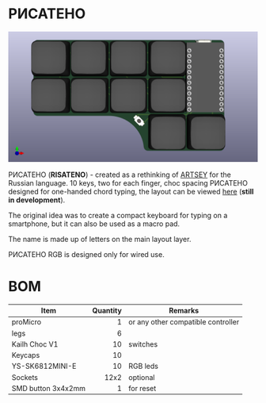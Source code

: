 # РИСАТЕНО
 
![Image of Yaktocat](pcb/pcb_PNCATEHO_rgb/renders/front.png)

РИСАТЕНО (__RISATENO__) - created as a rethinking of [ARTSEY](https://artsey.io/) for the Russian language. 10 keys, two for each finger, choc spacing РИСАТЕНО designed for one-handed chord typing, the layout can be viewed [here](http://www.keyboard-layout-editor.com/#/gists/019e404b4ab5db93cd75010ad90777a4) (__still in development__). 

The original idea was to create a compact keyboard for typing on a smartphone, but it can also be used as a macro pad.
 
The name is made up of letters on the main layout layer.

РИСАТЕНО RGB is designed only for wired use.


# BOM
|Item                |Quantity| Remarks                            |
|--------------------|-------:|------------------------------------|
| proMicro           |  1     | or any other compatible controller |
| legs               |  6     |                                    |
| Kailh Choc V1      |  10    | switches                           |
| Keycaps            |  10    |                                    |
| YS-SK6812MINI-E    |  10    | RGB leds                           |
| Sockets            |  12x2  | optional                           |
| SMD button 3x4x2mm |  1     | for reset                          |
